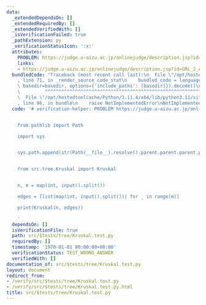 ```yaml
---
data:
  _extendedDependsOn: []
  _extendedRequiredBy: []
  _extendedVerifiedWith: []
  _isVerificationFailed: true
  _pathExtension: py
  _verificationStatusIcon: ':x:'
  attributes:
    PROBLEM: https://judge.u-aizu.ac.jp/onlinejudge/description.jsp?id=GRL_2_A
    links:
    - https://judge.u-aizu.ac.jp/onlinejudge/description.jsp?id=GRL_2_A
  bundledCode: "Traceback (most recent call last):\n  File \"/opt/hostedtoolcache/Python/3.11.4/x64/lib/python3.11/site-packages/onlinejudge_verify/documentation/build.py\"\
    , line 71, in _render_source_code_stat\n    bundled_code = language.bundle(stat.path,\
    \ basedir=basedir, options={'include_paths': [basedir]}).decode()\n          \
    \         ^^^^^^^^^^^^^^^^^^^^^^^^^^^^^^^^^^^^^^^^^^^^^^^^^^^^^^^^^^^^^^^^^^^^^^^^^^^^^^^^^\n\
    \  File \"/opt/hostedtoolcache/Python/3.11.4/x64/lib/python3.11/site-packages/onlinejudge_verify/languages/python.py\"\
    , line 96, in bundle\n    raise NotImplementedError\nNotImplementedError\n"
  code: '# verification-helper: PROBLEM https://judge.u-aizu.ac.jp/onlinejudge/description.jsp?id=GRL_2_A


    from pathlib import Path

    import sys


    sys.path.append(str(Path(__file__).resolve().parent.parent.parent.parent))


    from src.tree.Kruskal import Kruskal


    n, m = map(int, input().split())

    edges = [list(map(int, input().split())) for _ in range(m)]

    print(Kruskal(n, edges))

    '
  dependsOn: []
  isVerificationFile: true
  path: src/$tests/tree/Kruskal.test.py
  requiredBy: []
  timestamp: '1970-01-01 00:00:00+00:00'
  verificationStatus: TEST_WRONG_ANSWER
  verifiedWith: []
documentation_of: src/$tests/tree/Kruskal.test.py
layout: document
redirect_from:
- /verify/src/$tests/tree/Kruskal.test.py
- /verify/src/$tests/tree/Kruskal.test.py.html
title: src/$tests/tree/Kruskal.test.py
---
```


